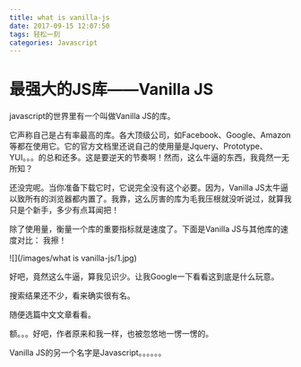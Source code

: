 ```yaml
---
title: what is vanilla-js
date: 2017-09-15 12:07:50
tags: 轻松一刻
categories: Javascript
---
```

# 最强大的JS库——Vanilla JS
javascript的世界里有一个叫做Vanilla JS的库。

它声称自己是占有率最高的库。各大顶级公司，如Facebook、Google、Amazon等都在使用它。它的官方文档里还说自己的使用量是Jquery、Prototype、YUI。。。的总和还多。这是要逆天的节奏啊！然而，这么牛逼的东西，我竟然一无所知？

还没完呢。当你准备下载它时，它说完全没有这个必要。因为，Vanilla JS太牛逼以致所有的浏览器都内置了。我靠，这么厉害的库为毛我压根就没听说过，就算我只是个新手，多少有点耳闻把！

除了使用量，衡量一个库的重要指标就是速度了。下面是Vanilla JS与其他库的速度对比：
我擦！
<!-- more -->

![](/images/what is vanilla-js/1.jpg)

好吧，竟然这么牛逼，算我见识少。让我Google一下看看这到底是什么玩意。

搜索结果还不少，看来确实很有名。

随便选篇中文文章看看。

额。。。好吧，作者原来和我一样，也被忽悠地一愣一愣的。

Vanilla JS的另一个名字是Javascript。。。。。。

